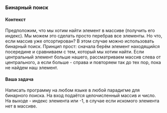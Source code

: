 ### Бинарный поиск
#### Контекст
Предположим, что мы хотим найти элемент в массиве (получить его индекс). Мы можем это сделать просто перебрав все элементы. 
Но что, если массив уже отсортирован? В этом случае можно использовать бинарный поиск. Принцип прост: сначала берём элемент находящийся посередине и сравниваем с тем, который мы хотим найти. Если центральный элемент больше нашего, рассматриваем массив слева от центрального, а если больше -  справа и повторяем так до тех пор, пока не найдем наш элемент.

#### Ваша задача
Написать программу на любом языке в любой парадигме для бинарного поиска. На вход подаётся целочисленный массив и число. На выходе - индекс элемента или -1, в случае если искомого элемента нет в массиве.
